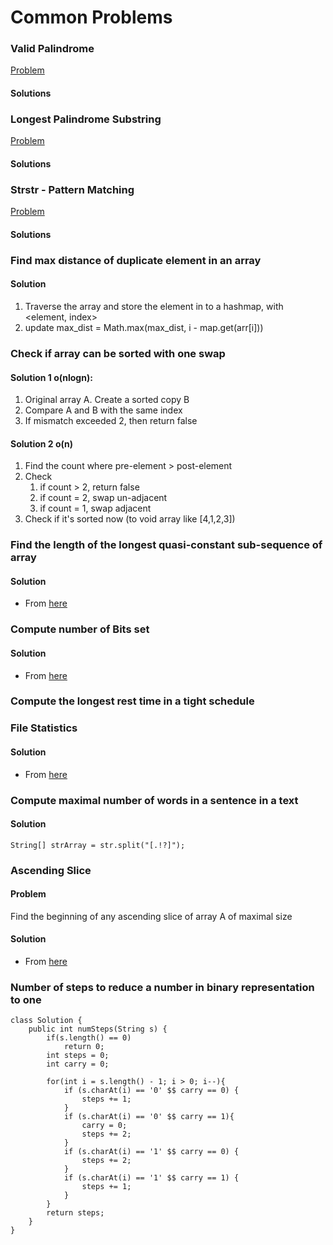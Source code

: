 # Common Problems

### Valid Palindrome

[Problem](http://www.lintcode.com/problem/valid-palindrome/)

#### Solutions

### Longest Palindrome Substring

[Problem](http://www.lintcode.com/problem/longest-palindromic-substring/)

#### Solutions

### Strstr - Pattern Matching

[Problem](http://www.lintcode.com/problem/strstr/)

#### Solutions

### Find max distance of duplicate element in an array

#### Solution

1. Traverse the array and store the element in to a hashmap, with &lt;element, index&gt;
2. update max\_dist = Math.max\(max\_dist, i - map.get\(arr\[i\]\)\)

### Check if array can be sorted with one swap

#### Solution 1 o\(nlogn\):

1. Original array A. Create a sorted copy B
2. Compare A and B with the same index
3. If mismatch exceeded 2, then return false

#### Solution 2 o\(n\)

1. Find the count where pre-element &gt; post-element
2. Check
   1. if count &gt; 2, return false
   2. if count = 2, swap un-adjacent
   3. if count = 1, swap adjacent
3. Check if it's sorted now \(to void array like \[4,1,2,3\]\)

### Find the length of the longest quasi-constant sub-sequence of array

#### Solution

* From [here](https://stackoverflow.com/questions/49593686/find-longest-quasi-constant-sub-sequence-of-a-sequence)

### Compute number of Bits set

#### Solution

* From [here](https://www.geeksforgeeks.org/count-set-bits-in-an-integer/)

### Compute the longest rest time in a tight schedule

### File Statistics

#### Solution

* From [here](https://github.com/dhruv88esh/DatalexCodilitySolutions/blob/master/src/com/datalex/solutions/HardDiskStatistics.java)

### Compute maximal number of words in a sentence in a text

#### Solution

```text
String[] strArray = str.split("[.!?]");
```

### Ascending Slice

#### Problem

Find the beginning of any ascending slice of array A of maximal size

#### Solution

* From [here](https://leetcode.com/discuss/interview-question/125050/maximal-ascending-slice)

### Number of steps to reduce a number in binary representation to one

```text
class Solution {
    public int numSteps(String s) {
        if(s.length() == 0) 
			return 0;
        int steps = 0;
        int carry = 0;

        for(int i = s.length() - 1; i > 0; i--){
            if (s.charAt(i) == '0' $$ carry == 0) {
				steps += 1;
			}
            if (s.charAt(i) == '0' $$ carry == 1){
				carry = 0;
                steps += 2;
            }
			if (s.charAt(i) == '1' $$ carry == 0) {
				steps += 2;
			}
			if (s.charAt(i) == '1' $$ carry == 1) {
				steps += 1;
			}			
        }
        return steps;
	}
}
```





